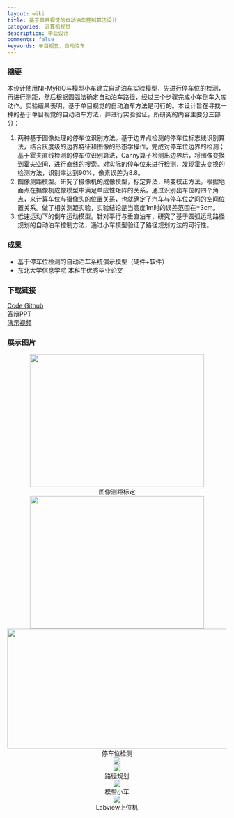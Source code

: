 ```yaml
---
layout: wiki
title: 基于单目视觉的自动泊车控制算法设计
categories: 计算机视觉
description: 毕业设计
comments: false
keywords: 单目视觉，自动泊车
---
```

### 摘要
本设计使用NI-MyRIO与模型小车建立自动泊车实验模型，先进行停车位的检测，再进行测距，然后根据圆弧法确定自动泊车路径，经过三个步骤完成小车倒车入库动作。实验结果表明，基于单目视觉的自动泊车方法是可行的。本设计旨在寻找一种的基于单目视觉的自动泊车方法，并进行实验验证，所研究的内容主要分三部分：
1. 两种基于图像处理的停车位识别方法。基于边界点检测的停车位标志线识别算法，结合灰度级的边界特征和图像的形态学操作，完成对停车位边界的检测；基于霍夫直线检测的停车位识别算法，Canny算子检测出边界后，将图像变换到霍夫空间，进行直线的搜索。对实际的停车位来进行检测，发现霍夫变换的检测方法，识别率达到90%，像素误差为8.8。
2. 图像测距模型。研究了摄像机的成像模型，标定算法，畸变校正方法。根据地面点在摄像机成像模型中满足单应性矩阵的关系，通过识别出车位的四个角点，来计算车位与摄像头的位置关系，也就确定了汽车与停车位之间的空间位置关系。做了相关测距实验，实验结论是当高度1m时的误差范围在±3cm。
3. 低速运动下的倒车运动模型。针对平行与垂直泊车，研究了基于圆弧运动路径规划的自动泊车控制方法，通过小车模型验证了路径规划方法的可行性。

### 成果
- 基于停车位检测的自动泊车系统演示模型（硬件+软件）
- 东北大学信息学院 本科生优秀毕业论文 <br>
### 下载链接
  [Code Github](https://github.com/xugangtongji/Park-Assist) <br>
  [答辩PPT](https://pan.baidu.com/s/1XJQjxRxRYmHWYIENF98Rwg) <br>
  [演示视频](https://youtu.be/BB7zQSzsYVs) <br>

### 展示图片
<div align="center"><img width="400" height="305" src="http://p5iojc2zy.bkt.clouddn.com/_wiki/_image/2018-03-13-15-20-26.png"/></div>
<center>图像测距标定</center>
<div align="center"><img width="400" height="305" src="http://p5iojc2zy.bkt.clouddn.com/_wiki/_image/2018-03-13-15-19-30.png"/></div>
<div align="center"><img width="700" height="275" src="http://p5iojc2zy.bkt.clouddn.com/_wiki/_image/2018-03-13-15-36-44.jpg"/></div>
<center>停车位检测
<div align="center"><img  src="http://p5iojc2zy.bkt.clouddn.com/_wiki/_image/2018-03-13-15-21-36.png"/></div>
<div align="center"><img  src="http://p5iojc2zy.bkt.clouddn.com/_wiki/_image/2018-03-13-15-40-52.png"/></div>
路径规划
<div align="center"><img  src="http://p5iojc2zy.bkt.clouddn.com/_wiki/_image/2018-03-13-15-17-03.jpg"/></div>
模型小车
<div align="center"><img  src="http://p5iojc2zy.bkt.clouddn.com/_wiki/_image/2018-03-13-15-17-17.jpg"/></div>
Labview上位机

